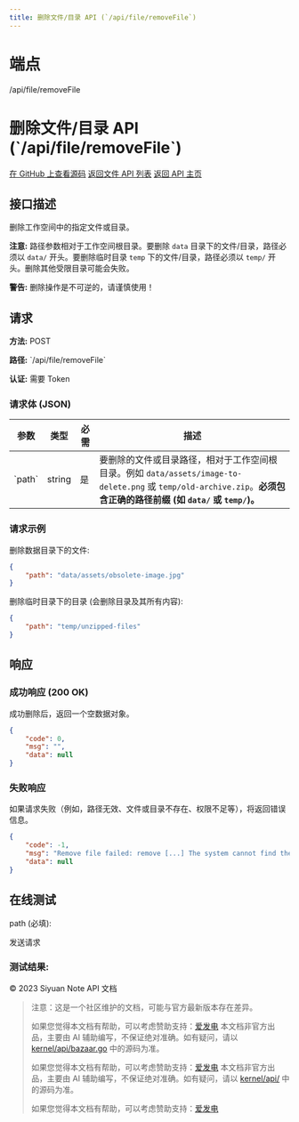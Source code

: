 ```yaml
---
title: 删除文件/目录 API (`/api/file/removeFile`)
---
```

# 端点

/api/file/removeFile

# 删除文件/目录 API (\`/api/file/removeFile\`)

[在 GitHub 上查看源码](https://github.com/siyuan-note/siyuan/blob/master/kernel/api/file.go#L324) [返回文件 API 列表](../pages/file.html) [返回 API 主页](../index.html)

## 接口描述

删除工作空间中的指定文件或目录。

**注意:** 路径参数相对于工作空间根目录。要删除 `data` 目录下的文件/目录，路径必须以 `data/` 开头。要删除临时目录 `temp` 下的文件/目录，路径必须以 `temp/` 开头。删除其他受限目录可能会失败。

**警告:** 删除操作是不可逆的，请谨慎使用！

## 请求

**方法:** POST

**路径:** \`/api/file/removeFile\`

**认证:** 需要 Token

### 请求体 (JSON)

| 参数 | 类型 | 必需 | 描述 |
| --- | --- | --- | --- |
| \`path\` | string | 是 | 要删除的文件或目录路径，相对于工作空间根目录。例如 `data/assets/image-to-delete.png` 或 `temp/old-archive.zip`。**必须包含正确的路径前缀 (如 `data/` 或 `temp/`)。** |

### 请求示例

删除数据目录下的文件:

```json
{
    "path": "data/assets/obsolete-image.jpg"
}
```

删除临时目录下的目录 (会删除目录及其所有内容):

```json
{
    "path": "temp/unzipped-files"
}
```

## 响应

### 成功响应 (200 OK)

成功删除后，返回一个空数据对象。

```json
{
    "code": 0,
    "msg": "",
    "data": null
}
```

### 失败响应

如果请求失败（例如，路径无效、文件或目录不存在、权限不足等），将返回错误信息。

```json
{
    "code": -1,
    "msg": "Remove file failed: remove [...] The system cannot find the file specified.", // 或 "Invalid path [...]"
    "data": null
}
```

## 在线测试

path (必填): 

发送请求

### 测试结果:

© 2023 Siyuan Note API 文档

> 注意：这是一个社区维护的文档，可能与官方最新版本存在差异。
> 
> 如果您觉得本文档有帮助，可以考虑赞助支持：[爱发电](https://afdian.com/a/leolee9086?tab=feed)
> 本文档非官方出品，主要由 AI 辅助编写，不保证绝对准确。如有疑问，请以 [kernel/api/bazaar.go](https://github.com/siyuan-note/siyuan/blob/master/kernel/api/bazaar.go) 中的源码为准。
> 
> 如果您觉得本文档有帮助，可以考虑赞助支持：[爱发电](https://afdian.com/a/leolee9086?tab=feed)
> 本文档非官方出品，主要由 AI 辅助编写，不保证绝对准确。如有疑问，请以 [kernel/api/](https://github.com/siyuan-note/siyuan/blob/master/kernel/api/) 中的源码为准。
> 
> 如果您觉得本文档有帮助，可以考虑赞助支持：[爱发电](https://afdian.com/a/leolee9086?tab=feed)
